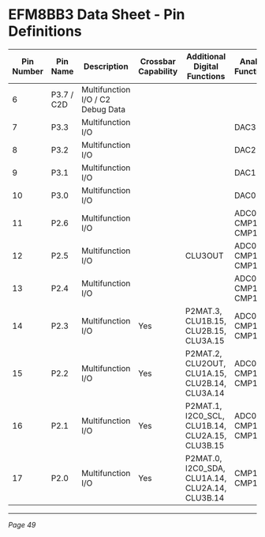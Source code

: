 # EFM8BB3 Data Sheet - Pin Definitions

| Pin Number | Pin Name   | Description           | Crossbar Capability | Additional Digital Functions               | Analog Functions               |
|------------|------------|-----------------------|---------------------|-------------------------------------------|-------------------------------|
| 6          | P3.7 / C2D | Multifunction I/O / C2 Debug Data |                     |                                           |                               |
| 7          | P3.3       | Multifunction I/O     |                     |                                           | DAC3                          |
| 8          | P3.2       | Multifunction I/O     |                     |                                           | DAC2                          |
| 9          | P3.1       | Multifunction I/O     |                     |                                           | DAC1                          |
| 10         | P3.0       | Multifunction I/O     |                     |                                           | DAC0                          |
| 11         | P2.6       | Multifunction I/O     |                     |                                           | ADC0.19, CMP1P.8, CMP1N.8     |
| 12         | P2.5       | Multifunction I/O     |                     | CLU3OUT                                   | ADC0.18, CMP1P.7, CMP1N.7     |
| 13         | P2.4       | Multifunction I/O     |                     |                                           | ADC0.17, CMP1P.6, CMP1N.6     |
| 14         | P2.3       | Multifunction I/O     | Yes                 | P2MAT.3, CLU1B.15, CLU2B.15, CLU3A.15    | ADC0.16, CMP1P.5, CMP1N.5     |
| 15         | P2.2       | Multifunction I/O     | Yes                 | P2MAT.2, CLU2OUT, CLU1A.15, CLU2B.14, CLU3A.14 | ADC0.15, CMP1P.4, CMP1N.4     |
| 16         | P2.1       | Multifunction I/O     | Yes                 | P2MAT.1, I2C0_SCL, CLU1B.14, CLU2A.15, CLU3B.15 | ADC0.14, CMP1P.3, CMP1N.3     |
| 17         | P2.0       | Multifunction I/O     | Yes                 | P2MAT.0, I2C0_SDA, CLU1A.14, CLU2A.14, CLU3B.14 | CMP1P.2, CMP1N.2              |

---
*Page 49*